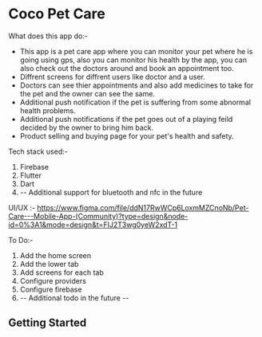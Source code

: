 # Coco Pet Care

What does this app do:- 

- This app is a pet care app where you can monitor your pet where he is going using gps, also you can monitor his health by the app, you can also check out the doctors around and book an appointment too.
- Diffrent screens for diffrent users like doctor and a user.
- Doctors can see thier appointments and also add medicines to take for the pet and the owner can see the same.
- Additional push notification if the pet is suffering from some abnormal health problems.
- Additional push notifications if the pet goes out of a playing feild decided by the owner to bring him back.
- Product selling and buying page for your pet's health and safety.


Tech stack used:-  
  1. Firebase
  2. Flutter
  3. Dart
  4. -- Additional support for bluetooth and nfc in the future

UI/UX :- https://www.figma.com/file/ddN17RwWCp6LoxmMZCnoNb/Pet-Care---Mobile-App-(Community)?type=design&node-id=0%3A1&mode=design&t=FIJ2T3wg0yeW2xdT-1

To Do:-
  1. Add the home screen
  2. Add the lower tab
  3. Add screens for each tab
  4. Configure providers
  5. Configure firebase
  6. -- Additional todo in the future --

## Getting Started






